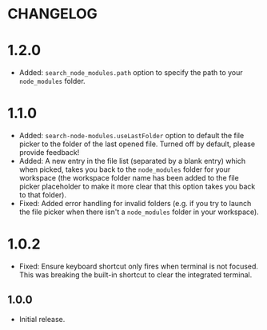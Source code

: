 # CHANGELOG

# 1.2.0

* Added: `search_node_modules.path` option to specify the path to your `node_modules` folder.

# 1.1.0

* Added: `search-node-modules.useLastFolder` option to default the file picker to the folder of the last opened file. Turned off by default, please provide feedback!
* Added: A new entry in the file list (separated by a blank entry) which when picked, takes you back to the `node_modules` folder for your workspace (the workspace folder name has been added to the file picker placeholder to make it more clear that this option takes you back to that folder).
* Fixed: Added error handling for invalid folders (e.g. if you try to launch the file picker when there isn't a `node_modules` folder in your workspace).

# 1.0.2

* Fixed: Ensure keyboard shortcut only fires when terminal is not focused. This was breaking the built-in shortcut to clear the integrated terminal.

## 1.0.0

* Initial release.
